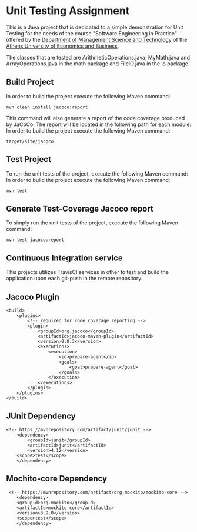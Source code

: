 # Unit Testing Assignment 

This is a Java project that is dedicated to a simple demonstration for Unit Testing for the needs of the course "Software Engineering in Practice" offered by the [Department of Management Science and Technology](https://www.aueb.gr/el/content/department-management-science-and-technology) of the [Athens University of Economics and Business](https://www.aueb.gr/).

The classes that are tested are ArithmeticOperations.java, MyMath.java and ArrayOperations.java in the math package and FileIO.java in the io package.


## Build Project
In order to build the project execute the following Maven command:
```no-highlight
mvn clean install jacoco:report
```

This command will also generate a report of the code coverage produced by JaCoCo. The report will be located in the following path for each module:
In order to build the project execute the following Maven command:
```no-highlight
target/site/jacoco
```

## Test Project 
To run the unit tests of the project, execute the following Maven command:
In order to build the project execute the following Maven command:
```no-highlight
mvn test
```

## Generate Test-Coverage Jacoco report
To simply run the unit tests of the project, execute the following Maven command:
```no-highlight
mvn test jacoco:report
```
## Continuous Integration service

This projects utilizes TravisCI services in other to test and build the application upon each git-push in the remote repository.


## Jacoco Plugin
```no-highlight
<build>
	<plugins>
		<!-- required for code coverage reporting -->
		<plugin>
			<groupId>org.jacoco</groupId>
			<artifactId>jacoco-maven-plugin</artifactId>
			<version>0.8.3</version>
			<executions>
				<execution>
					<id>prepare-agent</id>
					<goals>
						<goal>prepare-agent</goal>
					</goals>
				</execution>
			</executions>
		</plugin>
	</plugins>
</build>
```


## JUnit Dependency 

```no-highlight
<!-- https://mvnrepository.com/artifact/junit/junit -->
	<dependency>
    	<groupId>junit</groupId>
    	<artifactId>junit</artifactId>
    	<version>4.12</version>
   	<scope>test</scope>
	</dependency>
```

## Mochito-core Dependency
```no-highlight
 <!-- https://mvnrepository.com/artifact/org.mockito/mockito-core -->
	<dependency>
    <groupId>org.mockito</groupId>
    <artifactId>mockito-core</artifactId>
    <version>3.9.0</version>
    <scope>test</scope>
	</dependency>
```

